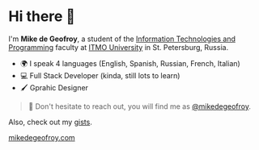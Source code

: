 # Hi there 👋

I'm **Mike de Geofroy**, a student of the [Information Technologies and Programming](https://en.itmo.ru/en/faculty/7/Information_Technologies_and_Programming_Faculty.htm) faculty at [ITMO University](https://en.itmo.ru/en/) in St. Petersburg, Russia.

- 🌍 I speak 4 languages (English, Spanish, Russian, French, Italian)
- 💻 Full Stack Developer (kinda, still lots to learn)
- 🖌️ Gprahic Designer

> 💌 Don't hesitate to reach out, you will find me as [@mikedegeofroy](mailto:mikedegeofroy@gmail.com).

Also, check out my <a href="https://gist.github.com/mikedegeofroy/" target="_blank">gists</a>.

[mikedegeofroy.com](https://mikedegeofroy.com)
